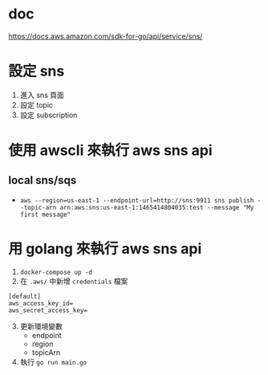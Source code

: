 # doc
https://docs.aws.amazon.com/sdk-for-go/api/service/sns/

# 設定 sns
1. 進入 sns 頁面
2. 設定 topic 
3. 設定 subscription

# 使用 awscli 來執行 aws sns api
## local sns/sqs
- `aws --region=us-east-1 --endpoint-url=http://sns:9911 sns publish --topic-arn arn:aws:sns:us-east-1:1465414804035:test --message "My first message"`

# 用 golang 來執行 aws sns api
1. `docker-compose up -d`
2. 在 `.aws/` 中新增 `credentials` 檔案
```
[default]
aws_access_key_id=
aws_secret_access_key=
```
3. 更新環境變數
    - endpoint
    - region
    - topicArn
4. 執行 `go run main.go`
